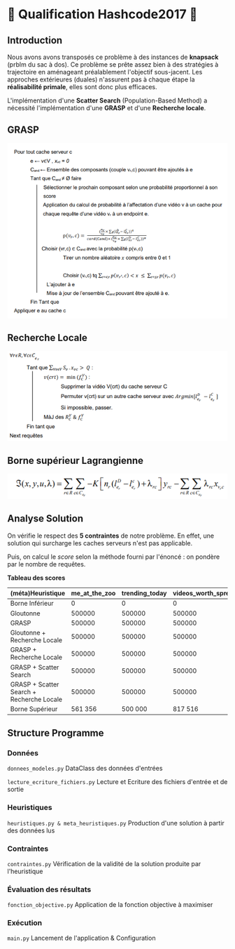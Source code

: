 # :floppy_disk: Qualification Hashcode2017 :floppy_disk:

## Introduction

Nous avons avons transposés ce problème à des instances de **knapsack** (prblm du sac à dos). Ce problème se prête assez bien à des stratégies à trajectoire en aménageant préalablement l'objectif sous-jacent. Les approches extérieures (duales) n'assurent pas à chaque étape la **réalisabilité primale**, elles sont donc plus efficaces.

L'implémentation d'une **Scatter Search** (Population-Based Method) a nécessité l'implémentation d'une **GRASP** et d'une **Recherche locale**.

## GRASP

![](Images_Formules/GRASP_Algo.png)

## Recherche Locale

![](Images_Formules/Recherche_Locale_Algo.png)

## Borne supérieur Lagrangienne

![](Images_Formules/Borne_Sup_Lagrangienne.png)

## Analyse Solution

On vérifie le respect des **5 contraintes** de notre problème. En effet, une solution qui surcharge les caches serveurs n'est pas applicable.

Puis, on calcul le *score* selon la méthode fourni par l'énoncé : on pondère par le nombre de requêtes.

**Tableau des scores**

| (méta)Heuristique                         | me_at_the_zoo | trending_today | videos_worth_spreading |
|----------------------------|---------------|---------------|---------------|
| Borne Inférieur                           | 0             | 0              | 0                      |
| Gloutonne                                 | 500000        | 500000         | 500000                 |
| GRASP                                     | 500000        | 500000         | 500000                 |
| Gloutonne + Recherche Locale              | 500000        | 500000         | 500000                 |
| GRASP + Recherche Locale                  | 500000        | 500000         | 500000                 |
| GRASP + Scatter Search                    | 500000        | 500000         | 500000                 |
| GRASP + Scatter Search + Recherche Locale | 500000        | 500000         | 500000                 |
| Borne Supérieur                           | 561 356       | 500 000        | 817 516                |

## Structure Programme

### Données

`donnees_modeles.py` DataClass des données d'entrées

`lecture_ecriture_fichiers.py` Lecture et Ecriture des fichiers d'entrée et de sortie

### Heuristiques

`heuristiques.py & meta_heuristiques.py` Production d'une solution à partir des données lus

### Contraintes

`contraintes.py` Vérification de la validité de la solution produite par l'heuristique

### Évaluation des résultats

`fonction_objective.py` Application de la fonction objective à maximiser

### Exécution

`main.py` Lancement de l'application & Configuration
